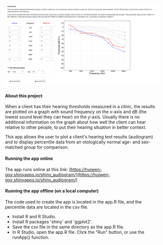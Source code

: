 ![](ui.png)

#### About this project ####
 
When a client has their hearing thresholds measured in a clinic, the results are plotted on a graph with sound frequency on the x-axis and dB (the lowest sound level they can hear) on the y-axis. Usually there is no additional information on the graph about how well the client can hear relative to other people, to put their hearing situation in better context.
 
This app allows the user to plot a client's hearing test results (audiogram) and to display percentile data from an otologically normal age- and sex-matched group for comparison.
 
#### Running the app online ####
 
The app runs online at this link:
[https://huiwen-goy.shinyapps.io/shiny_audiogram/](https://huiwen-goy.shinyapps.io/shiny_audiogram/)
 
#### Running the app offline (on a local computer) ####
 
The code used to create the app is located in the app.R file, and the percentile data are located in the csv file.  
 
* Install R and R Studio. 
* Install R packages 'shiny' and 'ggplot2'.
* Save the csv file in the same directory as the app.R file.
* In R Studio, open the app.R file. Click the "Run" button, or use the runApp() function.
